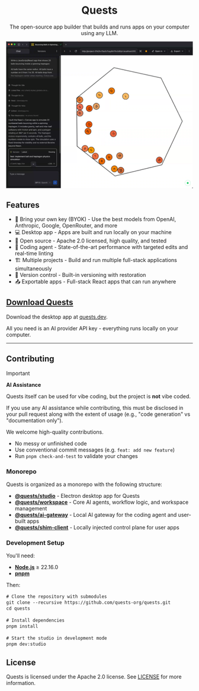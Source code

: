 <h1 align="center">Quests</h1>

<p align="center">
  The open-source app builder that builds and runs apps on your computer using any LLM.
</p>

![Quests Mac App](.github/assets/mac-app-1.png)

## Features

- 🔗 Bring your own key (BYOK) - Use the best models from OpenAI, Anthropic, Google, OpenRouter, and more
- 💻 Desktop app - Apps are built and run locally on your machine
- 🌟 Open source - Apache 2.0 licensed, high quality, and tested
- 🤖 Coding agent - State-of-the-art performance with targeted edits and real-time linting
- 🏗️ Multiple projects - Build and run multiple full-stack applications simultaneously
- 📂 Version control - Built-in versioning with restoration
- 📤 Exportable apps - Full-stack React apps that can run anywhere

## [Download Quests](https://quests.dev)

Download the desktop app at [quests.dev](https://quests.dev).

All you need is an AI provider API key - everything runs locally on your computer.

---

## Contributing

> [!IMPORTANT]
> **AI Assistance**
>
> Quests itself can be used for vibe coding, but the project is **not** vibe coded.
>
> If you use any AI assistance while contributing, this must be disclosed in your pull request along with the extent of usage (e.g., "code generation" vs "documentation only").

We welcome high-quality contributions.

- No messy or unfinished code
- Use conventional commit messages (e.g. `feat: add new feature`)
- Run `pnpm check-and-test` to validate your changes

### Monorepo

Quests is organized as a monorepo with the following structure:

- **[@quests/studio](./apps/studio/)** - Electron desktop app for Quests
- **[@quests/workspace](./packages/workspace/)** - Core AI agents, workflow logic, and workspace management
- **[@quests/ai-gateway](./packages/ai-gateway/)** - Local AI gateway for the coding agent and user-built apps
- **[@quests/shim-client](./packages/shim-client/)** - Locally injected control plane for user apps

### Development Setup

You'll need:

- **[Node.js](https://nodejs.org/)** ≥ 22.16.0
- **[pnpm](https://pnpm.io/)**

Then:

```shell
# Clone the repository with submodules
git clone --recursive https://github.com/quests-org/quests.git
cd quests

# Install dependencies
pnpm install

# Start the studio in development mode
pnpm dev:studio
```

## License

Quests is licensed under the Apache 2.0 license. See [LICENSE](./LICENSE) for more information.
